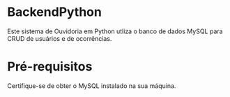 # BackendPython

Este sistema de Ouvidoria em Python utliza o banco de dados MySQL para CRUD de usuários e de ocorrências.

# Pré-requisitos
Certifique-se de obter o MySQL instalado na sua máquina.
